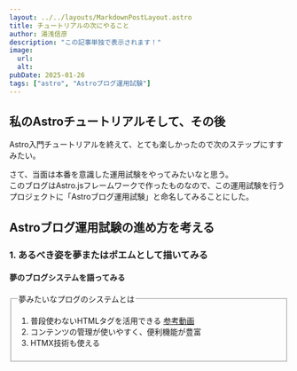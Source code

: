 ```yaml
---
layout: ../../layouts/MarkdownPostLayout.astro
title: チュートリアルの次にやること
author: 湯浅信彦
description: "この記事単独で表示されます！"
image:
  url: 
  alt: 
pubDate: 2025-01-26
tags: ["astro", "Astroブログ運用試験"]
---
```

## 私のAstroチュートリアルそして、その後

Astro入門チュートリアルを終えて、とても楽しかったので次のステップにすすみたい。  

さて、当面は本番を意識した運用試験をやってみたいなと思う。  
このブログはAstro.jsフレームワークで作ったものなので、この運用試験を行うプロジェクトに「Astroブログ運用試験」と命名してみることにした。  

## Astroブログ運用試験の進め方を考える

### 1. あるべき姿を夢またはポエムとして描いてみる

#### 夢のブログシステムを語ってみる

<fieldset>
  <legend>夢みたいなプログのシステムとは</legend>

1. 普段使わないHTMLタグを活用できる
  [参考動画](https://youtu.be/HhkIstbkmpU?si=LYN3kLAobttSS0nG)
1. コンテンツの管理が使いやすく、便利機能が豊富
1. HTMX技術も使える


</fieldset>